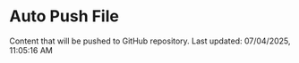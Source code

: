 # Auto Push File

Content that will be pushed to GitHub repository.
Last updated: 07/04/2025, 11:05:16 AM